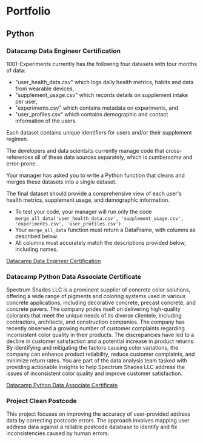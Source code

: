 # Portfolio
## Python
### Datacamp Data Engineer Certification
1001-Experiments currently has the following four datasets with four months of data:
 - "user_health_data.csv" which logs daily health metrics, habits and data from wearable devices,
 - "supplement_usage.csv" which records details on supplement intake per user,
 - "experiments.csv" which contains metadata on experiments, and
 - "user_profiles.csv" which contains demographic and contact information of the users.

Each dataset contains unique identifiers for users and/or their supplement regimen.

The developers and data scientsits currently manage code that cross-references all of these data sources separately, which is cumbersome and error-prone.

Your manager has asked you to write a Python function that cleans and merges these datasets into a single dataset.

The final dataset should provide a comprehensive view of each user's health metrics, supplement usage, and demographic information.

- To test your code, your manager will run only the code `merge_all_data('user_health_data.csv', 'supplement_usage.csv', 'experiments.csv', 'user_profiles.csv')`
- Your `merge_all_data` function must return a DataFrame, with columns as described below.
- All columns must accurately match the descriptions provided below, including names.

[Datacamp Data Engineer Certification](https://www.datacamp.com/certificate/DE0012342804745)
### Datacamp Python Data Associate Certificate
Spectrum Shades LLC is a prominent supplier of concrete color solutions, offering a wide range of pigments and coloring systems used in various concrete applications, including decorative concrete, precast concrete, and concrete pavers. The company prides itself on delivering high-quality colorants that meet the unique needs of its diverse clientele, including contractors, architects, and construction companies. The company has recently observed a growing number of customer complaints regarding inconsistent color quality in their products. The discrepancies have led to a decline in customer satisfaction and a potential increase in product returns. By identifying and mitigating the factors causing color variations, the company can enhance product reliability, reduce customer complaints, and minimize return rates. You are part of the data analysis team tasked with providing actionable insights to help Spectrum Shades LLC address the issues of inconsistent color quality and improve customer satisfaction.

[Datacamp Python Data Associate Certificate](https://www.datacamp.com/certificate/PDA0011334394090)
### Project Clean Postcode
This project focuses on improving the accuracy of user-provided address data by correcting postcode errors. The approach involves mapping user address data against a reliable postcode database to identify and fix inconsistencies caused by human errors.
